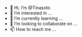 - 👋 Hi, I’m @Tinasoto
- 👀 I’m interested in ...
- 🌱 I’m currently learning ...
- 💞️ I’m looking to collaborate on ...
- 📫 How to reach me ...

<!---
Tinasoto/Tinasoto is a ✨ special ✨ repository because its `README.md` (this file) appears on your GitHub profile.
You can click the Preview link to take a look at your changes.
--->

